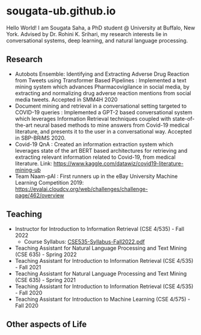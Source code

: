 # sougata-ub.github.io
Hello World! I am Sougata Saha, a PhD student @ University at Buffalo, New York. Advised by Dr. Rohini K. Srihari, my research interests lie in conversational systems, deep learning, and natural language processing.

## Research
- Autobots Ensemble: Identifying and Extracting Adverse Drug Reaction from Tweets using Transformer Based Pipelines : Implemented a text mining system which advances Pharmacovigilance in social media, by extracting and normalizing drug adverse reaction mentions from social media tweets. Accepted in SMM4H 2020
- Document mining and retrieval in a conversational setting targeted to COVID-19 queries : Implemented a GPT-2 based conversational system which leverages Information Retrieval techniques coupled with state-of-the-art neural based methods to mine answers from Covid-19 medical literature, and presents it to the user in a conversational way. Accepted in SBP-BRiMS 2020.
- Covid-19 QnA : Created an information extraction system which leverages state of the art BERT based architectures for retrieving and extracting relevant information related to Covid-19, from medical literature. Link: https://www.kaggle.com/datawiz/covid19-literature-mining-ub
- Team Naam-pAI : First runners up in the eBay University Machine Learning Competition 2019: https://evalai.cloudcv.org/web/challenges/challenge-page/462/overview

## Teaching
- Instructor for Introduction to Information Retrieval (CSE 4/535) - Fall 2022
  - Course Syllabus: [CSE535-Syllabus-Fall2022.pdf](https://github.com/sougata-ub/sougata-ub.github.io/files/9240948/CSE535-Syllabus-Fall2022.pdf)
- Teaching Assistant for Natural Language Processing and Text Mining (CSE 635) - Spring 2022
- Teaching Assistant for Introduction to Information Retrieval (CSE 4/535) - Fall 2021
- Teaching Assistant for Natural Language Processing and Text Mining (CSE 635) - Spring 2021
- Teaching Assistant for Introduction to Information Retrieval (CSE 4/535) - Fall 2020
- Teaching Assistant for Introduction to Machine Learning (CSE 4/575) - Fall 2020

## Other aspects of Life
